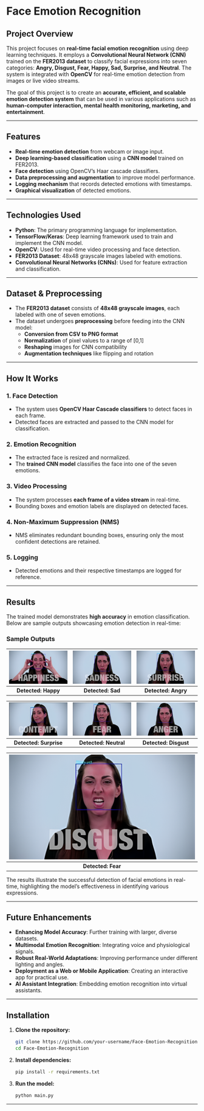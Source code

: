 # Face Emotion Recognition  

## Project Overview  
This project focuses on **real-time facial emotion recognition** using deep learning techniques. It employs a **Convolutional Neural Network (CNN)** trained on the **FER2013 dataset** to classify facial expressions into seven categories: **Angry, Disgust, Fear, Happy, Sad, Surprise, and Neutral**. The system is integrated with **OpenCV** for real-time emotion detection from images or live video streams.  

The goal of this project is to create an **accurate, efficient, and scalable emotion detection system** that can be used in various applications such as **human-computer interaction, mental health monitoring, marketing, and entertainment**.  

---

## Features  
- **Real-time emotion detection** from webcam or image input.  
- **Deep learning-based classification** using a **CNN model** trained on FER2013.  
- **Face detection** using OpenCV’s Haar cascade classifiers.  
- **Data preprocessing and augmentation** to improve model performance.  
- **Logging mechanism** that records detected emotions with timestamps.  
- **Graphical visualization** of detected emotions.  

---

## Technologies Used  
- **Python**: The primary programming language for implementation.  
- **TensorFlow/Keras**: Deep learning framework used to train and implement the CNN model.  
- **OpenCV**: Used for real-time video processing and face detection.  
- **FER2013 Dataset**: 48x48 grayscale images labeled with emotions.  
- **Convolutional Neural Networks (CNNs)**: Used for feature extraction and classification.  

---

## Dataset & Preprocessing  
- The **FER2013 dataset** consists of **48x48 grayscale images**, each labeled with one of seven emotions.  
- The dataset undergoes **preprocessing** before feeding into the CNN model:  
  - **Conversion from CSV to PNG format**  
  - **Normalization** of pixel values to a range of [0,1]  
  - **Reshaping** images for CNN compatibility  
  - **Augmentation techniques** like flipping and rotation  

---

## How It Works  
### **1. Face Detection**  
- The system uses **OpenCV Haar Cascade classifiers** to detect faces in each frame.  
- Detected faces are extracted and passed to the CNN model for classification.  

### **2. Emotion Recognition**  
- The extracted face is resized and normalized.  
- The **trained CNN model** classifies the face into one of the seven emotions.  

### **3. Video Processing**  
- The system processes **each frame of a video stream** in real-time.  
- Bounding boxes and emotion labels are displayed on detected faces.  

### **4. Non-Maximum Suppression (NMS)**  
- NMS eliminates redundant bounding boxes, ensuring only the most confident detections are retained.  

### **5. Logging**  
- Detected emotions and their respective timestamps are logged for reference.  

---

## Results  
The trained model demonstrates **high accuracy** in emotion classification. Below are sample outputs showcasing emotion detection in real-time:  

### **Sample Outputs**  

| ![Emotion Detection 1](assets/Happy.png) | ![Emotion Detection 2](assets/Sad.png) | ![Emotion Detection 3](assets/Surprise.png) |
|:-------------------------------------------:|:-------------------------------------------:|:-------------------------------------------:|
| **Detected: Happy** | **Detected: Sad** | **Detected: Angry** |

| ![Emotion Detection 4](assets/Neutral.png) | ![Emotion Detection 5](assets/Fear.png) | ![Emotion Detection 6](assets/Anger.png) |
|:-------------------------------------------:|:-------------------------------------------:|:-------------------------------------------:|
| **Detected: Surprise** | **Detected: Neutral** | **Detected: Disgust** |

| ![Emotion Detection 7](assets/Disgust.png) |
|:-------------------------------------------:|
| **Detected: Fear** |

The results illustrate the successful detection of facial emotions in real-time, highlighting the model’s effectiveness in identifying various expressions.  

---

## Future Enhancements  
- **Enhancing Model Accuracy**: Further training with larger, diverse datasets.  
- **Multimodal Emotion Recognition**: Integrating voice and physiological signals.  
- **Robust Real-World Adaptations**: Improving performance under different lighting and angles.  
- **Deployment as a Web or Mobile Application**: Creating an interactive app for practical use.  
- **AI Assistant Integration**: Embedding emotion recognition into virtual assistants.  

---

## Installation 
1. **Clone the repository:**  
   ```sh
   git clone https://github.com/your-username/Face-Emotion-Recognition.git
   cd Face-Emotion-Recognition

2. **Install dependencies:**
   ```sh
   pip install -r requirements.txt

3. **Run the model:**
   ```sh
   python main.py

---